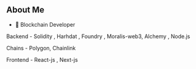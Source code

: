 ## About Me


- 🌱   Blockchain Developer

Backend - Solidity , Harhdat , Foundry , Moralis-web3, Alchemy , Node.js

Chains - Polygon, Chainlink

Frontend - React-js , Next-js 




         

                        
                          
                  
















          
